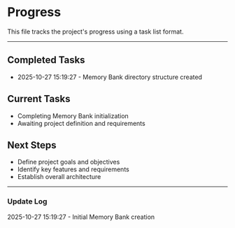 # Progress

This file tracks the project's progress using a task list format.

---

## Completed Tasks

*   2025-10-27 15:19:27 - Memory Bank directory structure created

## Current Tasks

*   Completing Memory Bank initialization
*   Awaiting project definition and requirements

## Next Steps

*   Define project goals and objectives
*   Identify key features and requirements
*   Establish overall architecture

---

### Update Log
2025-10-27 15:19:27 - Initial Memory Bank creation